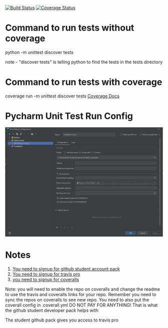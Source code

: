 [![Build Status](https://travis-ci.com/kaw393939/IS218SP21_CALC.svg?branch=master)](https://travis-ci.com/kaw393939/IS218SP21_CALC)
[![Coverage Status](https://coveralls.io/repos/github/kaw393939/is218sp21_calc/badge.svg?branch=master)](https://coveralls.io/github/kaw393939/is218sp21_calc?branch=master)

# Command to run tests without coverage

python -m unittest discover tests

note - "discover tests" is telling python to find the tests in the tests directory

# Command to run tests with coverage
coverage run -m unittest discover tests
[Coverage Docs](https://coverage.readthedocs.io/en/latest/)

# Pycharm Unit Test Run Config

![Pycharm Run Configuration](pycharmTestConfig.PNG)

# Notes

1.  [You need to signup for github student account pack](https://education.github.com/pack)
2.  [You need to signup for travis pro](https://travis-ci.com/)
3.  [you need to signup for coveralls](https://coveralls.io/)

Note: you will need to enable the repo on coveralls and change the readme to use the travis and coveralls links for your repo.  Remember you need to sync the repos on coveralls to see new repo.  You need to also put the coverall config in .coverall.yml
DO NOT PAY FOR ANYTHING!  That is what the github student developer pack helps with 

The student github pack gives you access to travis pro 